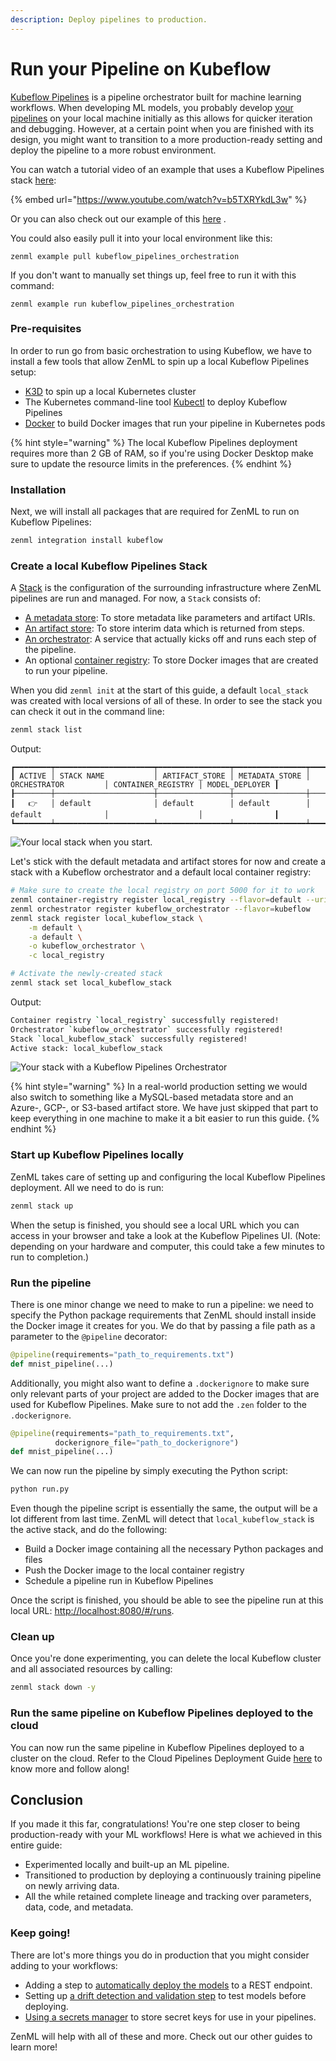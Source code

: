 ```yaml
---
description: Deploy pipelines to production.
---
```


# Run your Pipeline on Kubeflow

[Kubeflow Pipelines](https://www.kubeflow.org/docs/components/pipelines/introduction/) is a pipeline orchestrator built for machine learning workflows. When developing ML models, you probably develop [your pipelines](../developer-guide/getting\_started.md#pipeline) on your local machine initially as this allows for quicker iteration and debugging. However, at a certain point when you are finished with its design, you might want to transition to a more production-ready setting and deploy the pipeline to a more robust environment.

You can watch a tutorial video of an example that uses a Kubeflow Pipelines stack [here](https://www.youtube.com/watch?v=b5TXRYkdL3w):

{% embed url="https://www.youtube.com/watch?v=b5TXRYkdL3w" %}

Or you can also check out our example of this [here](https://github.com/zenml-io/zenml/tree/main/examples/kubeflow\_pipelines\_orchestration) .

You could also easily pull it into your local environment like this:

```shell
zenml example pull kubeflow_pipelines_orchestration
```

If you don't want to manually set things up, feel free to run it with this command:

```shell
zenml example run kubeflow_pipelines_orchestration
```

### Pre-requisites

In order to run go from basic orchestration to using Kubeflow, we have to install a few tools that allow ZenML to spin up a local Kubeflow Pipelines setup:

* [K3D](https://k3d.io/v5.2.1/#installation) to spin up a local Kubernetes cluster
* The Kubernetes command-line tool [Kubectl](https://kubernetes.io/docs/tasks/tools/#kubectl) to deploy Kubeflow Pipelines
* [Docker](https://docs.docker.com/get-docker/) to build Docker images that run your pipeline in Kubernetes pods

{% hint style="warning" %}
The local Kubeflow Pipelines deployment requires more than 2 GB of RAM, so if you're using Docker Desktop make sure to update the resource limits in the preferences.
{% endhint %}

### Installation

Next, we will install all packages that are required for ZenML to run on Kubeflow Pipelines:

```bash
zenml integration install kubeflow
```

### Create a local Kubeflow Pipelines Stack

A [Stack](../../introduction/core-concepts.md#stack) is the configuration of the
surrounding infrastructure where ZenML pipelines
are run and managed. For now, a `Stack` consists of:

* [A metadata store](../../introduction/core-concepts.md#metadata-store): To store
  metadata like parameters and artifact URIs.
* [An artifact store](../../introduction/core-concepts.md#artifact-store): To store
  interim data which is returned from steps.
* [An orchestrator](../../introduction/core-concepts.md#orchestrator): A service
  that actually kicks off and runs each step of the pipeline.
* An
  optional [container registry](../../introduction/core-concepts.md#container-registry):
  To store Docker images that are created to run your pipeline.

When you did `zenml init` at the start of this guide, a default `local_stack` was created with local versions of all of these. In order to see the stack you can check it out in the command line:

```bash
zenml stack list
```

Output:

```
┏━━━━━━━━┯━━━━━━━━━━━━━━━━━━━━━━┯━━━━━━━━━━━━━━━━┯━━━━━━━━━━━━━━━━┯━━━━━━━━━━━━━━━━━━━━━━┯━━━━━━━━━━━━━━━━━━━━┯━━━━━━━━━━━━━━━━┓
┃ ACTIVE │ STACK NAME           │ ARTIFACT_STORE │ METADATA_STORE │ ORCHESTRATOR         │ CONTAINER_REGISTRY │ MODEL_DEPLOYER ┃
┠────────┼──────────────────────┼────────────────┼────────────────┼──────────────────────┼────────────────────┼────────────────┨
┃   👉   │ default              │ default        │ default        │ default              │                    │                ┃
┗━━━━━━━━┷━━━━━━━━━━━━━━━━━━━━━━┷━━━━━━━━━━━━━━━━┷━━━━━━━━━━━━━━━━┷━━━━━━━━━━━━━━━━━━━━━━┷━━━━━━━━━━━━━━━━━━━━┷━━━━━━━━━━━━━━━━┛
```

![Your local stack when you start.](../../assets/localstack.png)

Let's stick with the default metadata and artifact stores for now and create a stack with a Kubeflow orchestrator and a default local container registry:

```bash
# Make sure to create the local registry on port 5000 for it to work 
zenml container-registry register local_registry --flavor=default --uri=localhost:5000 
zenml orchestrator register kubeflow_orchestrator --flavor=kubeflow
zenml stack register local_kubeflow_stack \
    -m default \
    -a default \
    -o kubeflow_orchestrator \
    -c local_registry

# Activate the newly-created stack
zenml stack set local_kubeflow_stack
```

Output:

```bash
Container registry `local_registry` successfully registered!
Orchestrator `kubeflow_orchestrator` successfully registered!
Stack `local_kubeflow_stack` successfully registered!
Active stack: local_kubeflow_stack
```

![Your stack with a Kubeflow Pipelines Orchestrator](../../assets/localstack-with-kubeflow-orchestrator.png)

{% hint style="warning" %}
In a real-world production setting we would also switch to something like a MySQL-based metadata store and an Azure-, GCP-, or S3-based artifact store. We have just skipped that part to keep everything in one machine to make it a bit easier to run this guide.
{% endhint %}

### Start up Kubeflow Pipelines locally

ZenML takes care of setting up and configuring the local Kubeflow Pipelines deployment. All we need to do is run:

```bash
zenml stack up
```

When the setup is finished, you should see a local URL which you can access in your browser and take a look at the Kubeflow Pipelines UI. (Note: depending on your hardware and computer, this could take a few minutes to run to completion.)

### Run the pipeline

There is one minor change we need to make to run a pipeline: we need to specify the Python package requirements that ZenML should install inside the Docker image it creates for you. We do that by passing a file path as a parameter to the `@pipeline` decorator:

```python
@pipeline(requirements="path_to_requirements.txt")
def mnist_pipeline(...)
```

Additionally, you might also want to define a `.dockerignore` to make sure only relevant parts of your project are added to the Docker images that are used for Kubeflow Pipelines. Make sure to not add the `.zen` folder to the `.dockerignore`.

```python
@pipeline(requirements="path_to_requirements.txt",
          dockerignore_file="path_to_dockerignore")
def mnist_pipeline(...)
```

We can now run the pipeline by simply executing the Python script:

```bash
python run.py
```

Even though the pipeline script is essentially the same, the output will be a lot different from last time. ZenML will detect that `local_kubeflow_stack` is the active stack, and do the following:

* Build a Docker image containing all the necessary Python packages and files
* Push the Docker image to the local container registry
* Schedule a pipeline run in Kubeflow Pipelines

Once the script is finished, you should be able to see the pipeline run at this local URL: [http://localhost:8080/#/runs](http://localhost:8080/#/runs).

### Clean up

Once you're done experimenting, you can delete the local Kubeflow cluster and all associated resources by calling:

```bash
zenml stack down -y
```

### Run the same pipeline on Kubeflow Pipelines deployed to the cloud

You can now run the same pipeline in Kubeflow Pipelines deployed to a cluster on the cloud. Refer to the Cloud Pipelines Deployment Guide [here](../../features/guide-aws-gcp-azure.md) to know more and follow along!

## Conclusion

If you made it this far, congratulations! You're one step closer to being production-ready with your ML workflows! Here is what we achieved in this entire guide:

* Experimented locally and built-up an ML pipeline.
* Transitioned to production by deploying a continuously training pipeline on newly arriving data.
* All the while retained complete lineage and tracking over parameters, data, code, and metadata.

### Keep going!

There are lot's more things you do in production that you might consider adding to your workflows:

* Adding a step
  to [automatically deploy the models](../../extending-zenml/model-deployer.md) to
  a REST endpoint.
* Setting
  up [a drift detection and validation step](drift-detection.md)
  to test models before deploying.
* [Using a secrets manager](secrets.md) to store secret keys
  for use in your pipelines.

ZenML will help with all of these and more. Check out our other guides to learn more!
